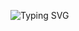 ![Typing SVG](https://readme-typing-svg.herokuapp.com?font=Arial&size=28&color=FFFFFF&lines=Hi+there!+I'm+Devansh+Bartwal!)
